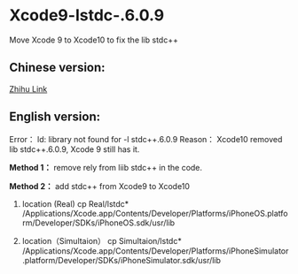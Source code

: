 # Xcode9-lstdc-.6.0.9
Move Xcode 9 to Xcode10 to fix the lib stdc++


## Chinese version: 

[Zhihu Link](https://zhuanlan.zhihu.com/p/166520287)

## English version:

Error：
ld: library not found for -l stdc++.6.0.9
Reason：
Xcode10 removed lib stdc++.6.0.9, Xcode 9 still has it.

<b>Method 1：</b>
remove rely from liib stdc++ in the code.

<b>Method 2：</b>
add stdc++ from Xcode9 to Xcode10
1. location (Real)
cp Real/lstdc*  /Applications/Xcode.app/Contents/Developer/Platforms/iPhoneOS.platform/Developer/SDKs/iPhoneOS.sdk/usr/lib


2. location（Simultaion）
cp Simultaion/lstdc*  /Applications/Xcode.app/Contents/Developer/Platforms/iPhoneSimulator.platform/Developer/SDKs/iPhoneSimulator.sdk/usr/lib
